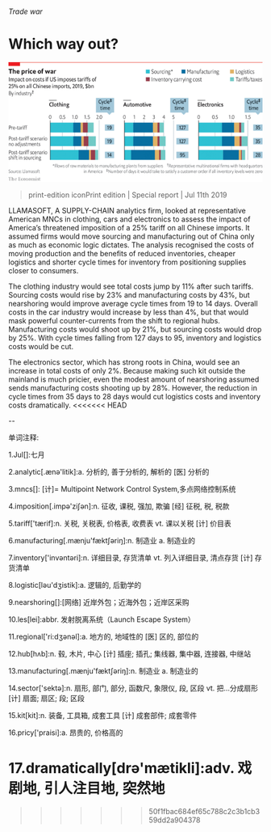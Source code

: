 ###### Trade war

# Which way out? 

![image](images/20190713_SRC218_1.png) 

> print-edition iconPrint edition | Special report | Jul 11th 2019 

LLAMASOFT, A SUPPLY-CHAIN analytics firm, looked at representative American MNCs in clothing, cars and electronics to assess the impact of America’s threatened imposition of a 25% tariff on all Chinese imports. It assumed firms would move sourcing and manufacturing out of China only as much as economic logic dictates. The analysis recognised the costs of moving production and the benefits of reduced inventories, cheaper logistics and shorter cycle times for inventory from positioning supplies closer to consumers. 

The clothing industry would see total costs jump by 11% after such tariffs. Sourcing costs would rise by 23% and manufacturing costs by 43%, but nearshoring would improve average cycle times from 19 to 14 days. Overall costs in the car industry would increase by less than 4%, but that would mask powerful counter-currents from the shift to regional hubs. Manufacturing costs would shoot up by 21%, but sourcing costs would drop by 25%. With cycle times falling from 127 days to 95, inventory and logistics costs would be cut. 

The electronics sector, which has strong roots in China, would see an increase in total costs of only 2%. Because making such kit outside the mainland is much pricier, even the modest amount of nearshoring assumed sends manufacturing costs shooting up by 28%. However, the reduction in cycle times from 35 days to 28 days would cut logistics costs and inventory costs dramatically. 
<<<<<<< HEAD

-- 

 单词注释:

1.Jul[]:七月 

2.analytic[.ænә'litik]:a. 分析的, 善于分析的, 解析的 [医] 分析的 

3.mncs[]: [计]= Multipoint Network Control System,多点网络控制系统 

4.imposition[.impә'ziʃәn]:n. 征收, 课税, 强加, 欺骗 [经] 征税, 税, 税款 

5.tariff['tærif]:n. 关税, 关税表, 价格表, 收费表 vt. 课以关税 [计] 价目表 

6.manufacturing[.mænju'fæktʃәriŋ]:n. 制造业 a. 制造业的 

7.inventory['invәntәri]:n. 详细目录, 存货清单 vt. 列入详细目录, 清点存货 [计] 存货清单 

8.logistic[lәu'dʒistik]:a. 逻辑的, 后勤学的 

9.nearshoring[]:[网络] 近岸外包；近海外包；近岸区采购 

10.les[lei]:abbr. 发射脱离系统（Launch Escape System） 

11.regional['ri:dʒәnәl]:a. 地方的, 地域性的 [医] 区的, 部位的 

12.hub[hʌb]:n. 毂, 木片, 中心 [计] 插座; 插孔; 集线器, 集中器, 连接器, 中继站 

13.manufacturing[.mænju'fæktʃәriŋ]:n. 制造业 a. 制造业的 

14.sector['sektә]:n. 扇形, 部门, 部分, 函数尺, 象限仪, 段, 区段 vt. 把...分成扇形 [计] 扇面; 扇区; 段; 区段 

15.kit[kit]:n. 装备, 工具箱, 成套工具 [计] 成套部件; 成套零件 

16.pricy['praisi]:a. 昂贵的, 价格高的 

17.dramatically[drә'mætikli]:adv. 戏剧地, 引人注目地, 突然地 
=======
>>>>>>> 50f1fbac684ef65c788c2c3b1cb359dd2a904378

